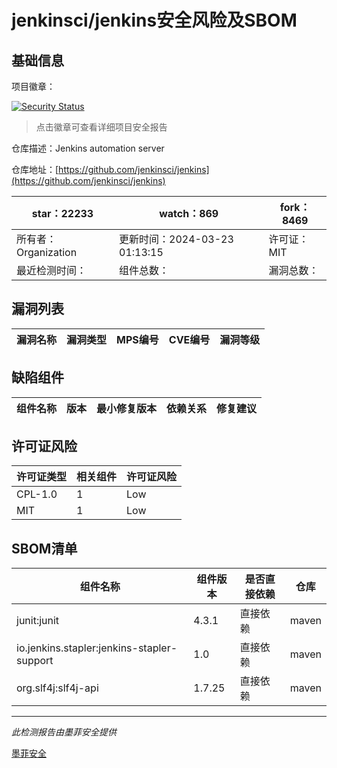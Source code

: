 # jenkinsci/jenkins安全风险及SBOM

## 基础信息

项目徽章：

[![Security Status](https://www.murphysec.com/platform3/v31/badge/1771314201026895872.svg)](https://www.murphysec.com/console/report/1694409576903241728/1771314201026895872)

> 点击徽章可查看详细项目安全报告

仓库描述：Jenkins automation server

仓库地址：[https://github.com/jenkinsci/jenkins](https://github.com/jenkinsci/jenkins)

| star：22233 | watch：869 | fork：8469 |
| ----------- | -------------- | ------------ |
| 所有者：Organization | 更新时间：2024-03-23 01:13:15 | 许可证：MIT |
| 最近检测时间： | 组件总数： | 漏洞总数： |




## 漏洞列表

| 漏洞名称 | 漏洞类型 | MPS编号 | CVE编号 | 漏洞等级 |
| ------- | ------ | ------- | ------ | ----- |





## 缺陷组件

| 组件名称 | 版本 | 最小修复版本 | 依赖关系 | 修复建议 |
| -------- | ---- | ------------ | -------- | -------- |





## 许可证风险

| 许可证类型 | 相关组件 | 许可证风险 |
| ---------- | -------- | ---------- |
|CPL-1.0|1|Low|
|MIT|1|Low|




## SBOM清单

| 组件名称 | 组件版本 | 是否直接依赖 | 仓库 |
| -------- | -------- | ------------ | ---- |
|junit:junit|4.3.1|直接依赖|maven|
|io.jenkins.stapler:jenkins-stapler-support|1.0|直接依赖|maven|
|org.slf4j:slf4j-api|1.7.25|直接依赖|maven|


------

*此检测报告由墨菲安全提供*

[墨菲安全](www.murphysec.com)